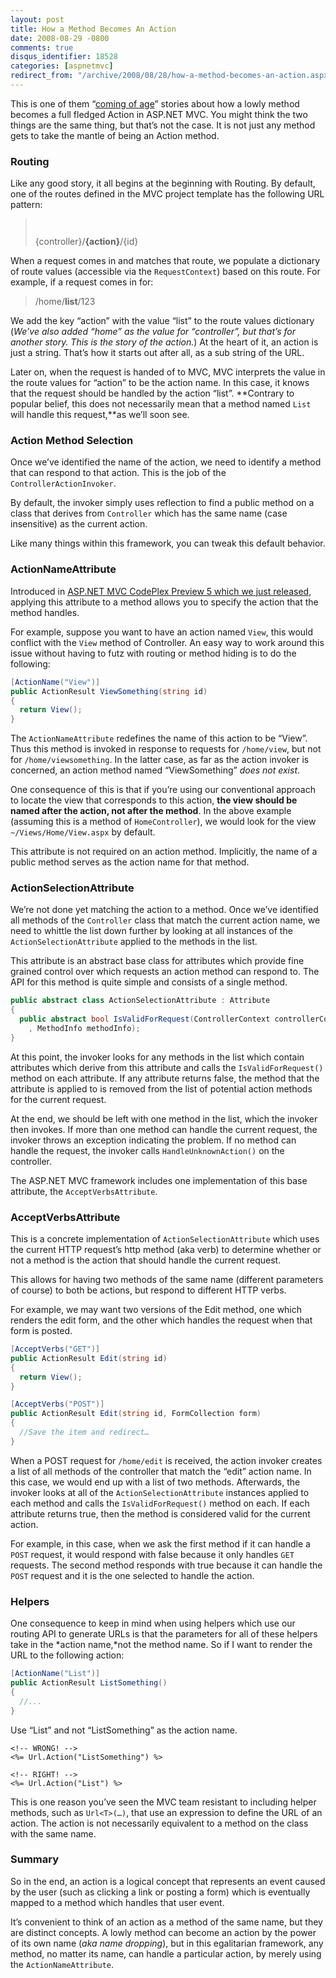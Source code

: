 ```yaml
---
layout: post
title: How a Method Becomes An Action
date: 2008-08-29 -0800
comments: true
disqus_identifier: 18528
categories: [aspnetmvc]
redirect_from: "/archive/2008/08/28/how-a-method-becomes-an-action.aspx/"
---
```


This is one of them “[coming of
age](http://en.wikipedia.org/wiki/Coming_of_age "Coming of age")”
stories about how a lowly method becomes a full fledged Action in
ASP.NET MVC. You might think the two things are the same thing, but
that’s not the case. It is not just any method gets to take the mantle
of being an Action method.

### Routing

Like any good story, it all begins at the beginning with Routing. By
default, one of the routes defined in the MVC project template has the
following URL pattern:

> `     `
>
> {controller}/**{action}**/{id}

When a request comes in and matches that route, we populate a dictionary
of route values (accessible via the `RequestContext`) based on this
route. For example, if a request comes in for:

> /home/**list**/123

We add the key “action” with the value “list” to the route values
dictionary (*We’ve also added “home” as the value for “controller”, but
that’s for another story. This is the story of the action.*) At the
heart of it, an action is just a string. That’s how it starts out after
all, as a sub string of the URL.

Later on, when the request is handed of to MVC, MVC interprets the value
in the route values for “action” to be the action name. In this case, it
knows that the request should be handled by the action “list”.
**Contrary to popular belief, this does not necessarily mean that a
method named `List` will handle this request,**as we’ll soon see.

### Action Method Selection

Once we’ve identified the name of the action, we need to identify a
method that can respond to that action. This is the job of the
`ControllerActionInvoker`.

By default, the invoker simply uses reflection to find a public method
on a class that derives from `Controller` which has the same name (case
insensitive) as the current action.

Like many things within this framework, you can tweak this default
behavior.

### ActionNameAttribute

Introduced in [ASP.NET MVC CodePlex Preview 5 which we just
released](https://haacked.com/archive/2008/08/29/asp.net-mvc-codeplex-preview-5-released.aspx "ASP.NET MVC CodePlex Preview 5"),
applying this attribute to a method allows you to specify the action
that the method handles.

For example, suppose you want to have an action named `View`, this would
conflict with the `View` method of Controller. An easy way to work
around this issue without having to futz with routing or method hiding
is to do the following:

```csharp
[ActionName("View")]
public ActionResult ViewSomething(string id)
{
  return View();
}
```

The `ActionNameAttribute` redefines the name of this action to be
“View”. Thus this method is invoked in response to requests for
`/home/view`, but not for `/home/viewsomething`. In the latter case, as
far as the action invoker is concerned, an action method named
“ViewSomething” *does not exist*.

One consequence of this is that if you’re using our conventional
approach to locate the view that corresponds to this action, **the view
should be named after the action, not after the method**. In the above
example (assuming this is a method of `HomeController`), we would look
for the view `~/Views/Home/View.aspx` by default.

This attribute is not required on an action method. Implicitly, the name
of a public method serves as the action name for that method.

### ActionSelectionAttribute

We’re not done yet matching the action to a method. Once we’ve
identified all methods of the `Controller` class that match the current
action name, we need to whittle the list down further by looking at all
instances of the `ActionSelectionAttribute` applied to the methods in
the list.

This attribute is an abstract base class for attributes which provide
fine grained control over which requests an action method can respond
to. The API for this method is quite simple and consists of a single
method.

```csharp
public abstract class ActionSelectionAttribute : Attribute
{
  public abstract bool IsValidForRequest(ControllerContext controllerContext
    , MethodInfo methodInfo);
}
```

At this point, the invoker looks for any methods in the list which
contain attributes which derive from this attribute and calls the
`IsValidForRequest()` method on each attribute. If any attribute returns
false, the method that the attribute is applied to is removed from the
list of potential action methods for the current request.

At the end, we should be left with one method in the list, which the
invoker then invokes. If more than one method can handle the current
request, the invoker throws an exception indicating the problem. If no
method can handle the request, the invoker calls `HandleUnknownAction()`
on the controller.

The ASP.NET MVC framework includes one implementation of this base
attribute, the `AcceptVerbsAttribute`.

### AcceptVerbsAttribute

This is a concrete implementation of `ActionSelectionAttribute` which
uses the current HTTP request’s http method (aka verb) to determine
whether or not a method is the action that should handle the current
request.

This allows for having two methods of the same name (different
parameters of course) to both be actions, but respond to different HTTP
verbs.

For example, we may want two versions of the Edit method, one which
renders the edit form, and the other which handles the request when that
form is posted.

```csharp
[AcceptVerbs("GET")]
public ActionResult Edit(string id)
{
  return View();
}

[AcceptVerbs("POST")]
public ActionResult Edit(string id, FormCollection form)
{
  //Save the item and redirect…
}
```

When a POST request for `/home/edit` is received, the action invoker
creates a list of all methods of the controller that match the “edit”
action name. In this case, we would end up with a list of two methods.
Afterwards, the invoker looks at all of the `ActionSelectionAttribute`
instances applied to each method and calls the `IsValidForRequest()`
method on each. If each attribute returns true, then the method is
considered valid for the current action.

For example, in this case, when we ask the first method if it can handle
a `POST` request, it would respond with false because it only handles
`GET` requests. The second method responds with true because it can
handle the `POST` request and it is the one selected to handle the
action.

### Helpers

One consequence to keep in mind when using helpers which use our routing
API to generate URLs is that the parameters for all of these helpers
take in the *action name,*not the method name. So if I want to render
the URL to the following action:

```csharp
[ActionName("List")]
public ActionResult ListSomething()
{
  //...
}
```

Use “List” and not “ListSomething” as the action name.

```aspx-cs
<!-- WRONG! -->
<%= Url.Action("ListSomething") %>

<!-- RIGHT! -->
<%= Url.Action("List") %>
```

This is one reason you’ve seen the MVC team resistant to including
helper methods, such as `Url<T>(…)`, that use an expression to define
the URL of an action. The action is not necessarily equivalent to a
method on the class with the same name.

### Summary

So in the end, an action is a logical concept that represents an event
caused by the user (such as clicking a link or posting a form) which is
eventually mapped to a method which handles that user event.

It’s convenient to think of an action as a method of the same name, but
they are distinct concepts. A lowly method can become an action by the
power of its own name (*aka name dropping*), but in this egalitarian
framework, any method, no matter its name, can handle a particular
action, by merely using the `ActionNameAttribute`.

